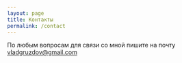 ```yaml
---
layout: page
title: Контакты
permalink: /contact
---
```


По любым вопросам для связи со мной пишите на почту vladgruzdov@gmail.com

